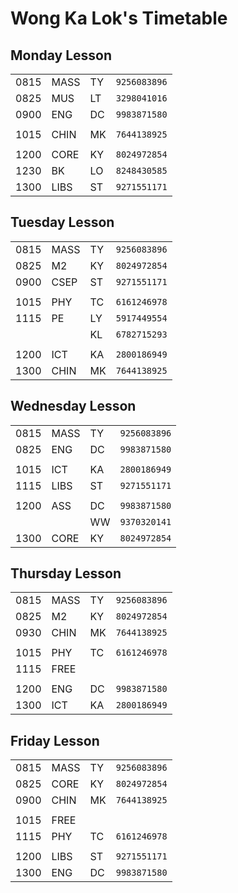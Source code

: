 # **Wong Ka Lok's Timetable**

## Monday Lesson
|      |      |    |              |
| ---- | ---- | -- | ------------ |
| 0815 | MASS | TY | `9256083896` |
| 0825 | MUS  | LT | `3298041016` |
| 0900 | ENG  | DC | `9983871580` |
|      |      |    |              |
| 1015 | CHIN | MK | `7644138925` |
|      |      |    |              |
| 1200 | CORE | KY | `8024972854` |
| 1230 | BK   | LO | `8248430585` |
| 1300 | LIBS | ST | `9271551171` |

## Tuesday Lesson
|      |      |    |              |
| ---- | ---- | -- | ------------ |
| 0815 | MASS | TY | `9256083896` |
| 0825 | M2   | KY | `8024972854` |
| 0900 | CSEP | ST | `9271551171` |
|      |      |    |              |
| 1015 | PHY  | TC | `6161246978` |
| 1115 | PE   | LY | `5917449554` |
|      |      | KL | `6782715293` |
|      |      |    |              |
| 1200 | ICT  | KA | `2800186949` |
| 1300 | CHIN | MK | `7644138925` |

## Wednesday Lesson
|      |      |    |              |
| ---- | ---- | -- | ------------ |
| 0815 | MASS | TY | `9256083896` |
| 0825 | ENG  | DC | `9983871580` |
|      |      |    |              |
| 1015 | ICT  | KA | `2800186949` |
| 1115 | LIBS | ST | `9271551171` |
|      |      |    |              |
| 1200 | ASS  | DC | `9983871580` |
|      |      | WW | `9370320141` |
| 1300 | CORE | KY | `8024972854` |

## Thursday Lesson
|      |      |    |              |
| ---- | ---- | -- | ------------ |
| 0815 | MASS | TY | `9256083896` |
| 0825 | M2   | KY | `8024972854` |
| 0930 | CHIN | MK | `7644138925` |
|      |      |    |              |
| 1015 | PHY  | TC | `6161246978` |
| 1115 | FREE |    |              |
|      |      |    |              |
| 1200 | ENG  | DC | `9983871580` |
| 1300 | ICT  | KA | `2800186949` |

## Friday Lesson
|      |      |    |              |
| ---- | ---- | -- | ------------ |
| 0815 | MASS | TY | `9256083896` |
| 0825 | CORE | KY | `8024972854` |
| 0900 | CHIN | MK | `7644138925` |
|      |      |    |              |
| 1015 | FREE |    |              |
| 1115 | PHY  | TC | `6161246978` |
|      |      |    |              |
| 1200 | LIBS | ST | `9271551171` |
| 1300 | ENG  | DC | `9983871580` |